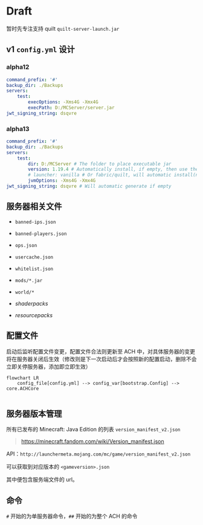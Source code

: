 # Draft

<!-- 专注于支持 Fabric/Quilt 服务端 -->

<!-- `fabric-server-launch.jar` -->
暂时先专注支持 quilt
`quilt-server-launch.jar`


## v1 `config.yml` 设计

### alpha12

```yaml
command_prefix: '#'
backup_dir: ./Backups
servers:
    test:
        execOptions: -Xms4G -Xmx4G
        execPath: D:/MCServer/server.jar
jwt_signing_string: dsqvre
```
### alpha13

```yaml
command_prefix: '#'
backup_dir: ./Backups
servers:
    test:
        dir: D:/MCServer # The folder to place executable jar
        version: 1.19.4 # Automatically install, if empty, then use the latest version, and update this field
        # launcher: vanilla # Or fabric/quilt, will automatic install(not implemented yet)
        jvmOptions: -Xms4G -Xmx4G
jwt_signing_string: dsqvre # Will automatic generate if empty
```

## 服务器相关文件

- `banned-ips.json`
- `banned-players.json`
- `ops.json`
- `usercache.json`
- `whitelist.json`

- `mods/*.jar`
- `world/*`

- *shaderpacks*
- *resourcepacks*

## 配置文件

启动后监听配置文件变更，配置文件合法则更新至 ACH 中，对具体服务器的变更将在服务器关闭后生效（修改则是下一次启动后才会按照新的配置启动，删除不会立即关停服务器，添加即立即生效）

```mermaid
flowchart LR
	config_file[config.yml] --> config_var[bootstrap.Config] --> core.ACHCore
	
```



## 服务器版本管理

所有已发布的 Minecraft: Java Edition 的列表 `version_manifest_v2.json`
> https://minecraft.fandom.com/wiki/Version_manifest.json

API：`http://launchermeta.mojang.com/mc/game/version_manifest_v2.json`

可以获取到对应版本的 `<gameversion>.json`

其中便包含服务端文件的 url。

## 命令

`#` 开始的为单服务器命令，`##` 开始的为整个 ACH 的命令
